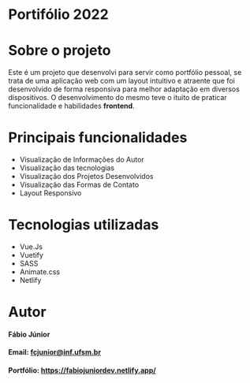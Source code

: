 # Portifólio 2022
# Sobre o projeto
Este é um projeto que desenvolvi para servir como portfólio pessoal, se trata de uma aplicação web com um layout intuitivo e atraente que foi desenvolvido de forma responsiva para melhor adaptação em diversos dispositivos. O desenvolvimento do mesmo teve o ituito de praticar funcionalidade e habilidades **frontend**.

# Principais funcionalidades 
* Visualização de Informações do Autor
* Visualização das tecnologias
* Visualização dos Projetos Desenvolvidos
* Visualização das Formas de Contato
* Layout Responsivo

# Tecnologias utilizadas
* Vue.Js
* Vuetify
* SASS
* Animate.css
* Netlify
  
# Autor
#### Fábio Júnior
#### Email: fcjunior@inf.ufsm.br
#### Portfólio: https://fabiojuniordev.netlify.app/

